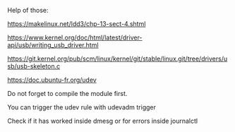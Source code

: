 Help of those:

https://makelinux.net/ldd3/chp-13-sect-4.shtml

https://www.kernel.org/doc/html/latest/driver-api/usb/writing_usb_driver.html

https://git.kernel.org/pub/scm/linux/kernel/git/stable/linux.git/tree/drivers/usb/usb-skeleton.c

https://doc.ubuntu-fr.org/udev

Do not forget to compile the module first.

You can trigger the udev rule with udevadm trigger <OPTIONS>

Check if it has worked inside dmesg or for errors inside journalctl
